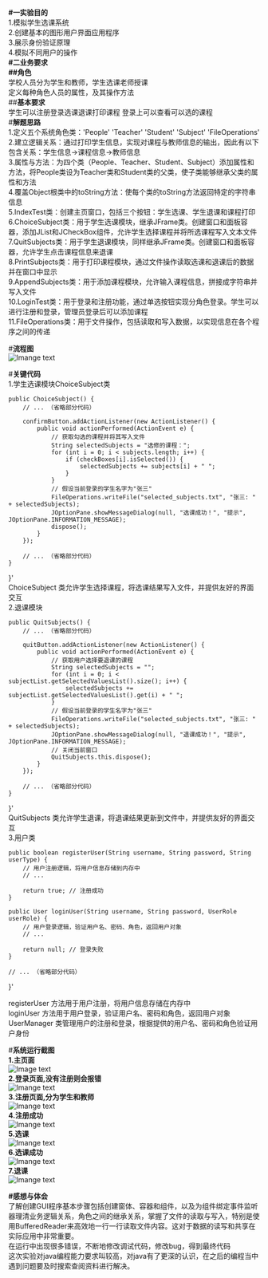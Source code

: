 **#一实验目的**  
1.模拟学生选课系统  
2.创建基本的图形用户界面应用程序  
3.展示身份验证原理  
4.模拟不同用户的操作  
**#二业务要求**   
**##角色**  
学校人员分为学生和教师，学生选课老师授课  
定义每种角色人员的属性，及其操作方法  
##**基本要求**  
学生可以注册登录选课退课打印课程  登录上可以查看可以选的课程  
#**解题思路**   
1.定义五个系统角色类：'People' 'Teacher' 'Student' 'Subject' 'FileOperations'  
2.建立逻辑关系：通过打印学生信息，实现对课程与教师信息的输出，因此有以下包含关系：学生信息→课程信息→教师信息  
3.属性与方法：为四个类（People、Teacher、Student、Subject）添加属性和方法，将People类设为Teacher类和Student类的父类，使子类能够继承父类的属性和方法  
4.覆盖Object根类中的toString方法：使每个类的toString方法返回特定的字符串信息  
5.IndexTest类：创建主页窗口，包括三个按钮：学生选课、学生退课和课程打印  
6.ChoiceSubject类：用于学生选课模块，继承JFrame类。创建窗口和面板容器，添加JList和JCheckBox组件，允许学生选择课程并将所选课程写入文本文件  
7.QuitSubjects类：用于学生退课模块，同样继承JFrame类。创建窗口和面板容器，允许学生点击课程信息来退课  
8.PrintSubjects类：用于打印课程模块，通过文件操作读取选课和退课后的数据并在窗口中显示  
9.AppendSubjects类：用于添加课程模块，允许输入课程信息，拼接成字符串并写入文件  
10.LoginTest类：用于登录和注册功能，通过单选按钮实现分角色登录。学生可以进行注册和登录，管理员登录后可以添加课程  
11.FileOperations类：用于文件操作，包括读取和写入数据，以实现信息在各个程序之间的传递  

#**流程图**  
![Imange text](https://github.com/banber0/expermint_two/blob/main/%E6%B5%81%E7%A8%8B%E5%9B%BE.png)  


#**关键代码**  
1.学生选课模块ChoiceSubject类  

    public ChoiceSubject() {
        // ... （省略部分代码）

        confirmButton.addActionListener(new ActionListener() {
            public void actionPerformed(ActionEvent e) {
                // 获取勾选的课程并将其写入文件
                String selectedSubjects = "选修的课程：";
                for (int i = 0; i < subjects.length; i++) {
                    if (checkBoxes[i].isSelected()) {
                        selectedSubjects += subjects[i] + " ";
                    }
                }
                // 假设当前登录的学生名字为"张三"
                FileOperations.writeFile("selected_subjects.txt", "张三: " + selectedSubjects);
                JOptionPane.showMessageDialog(null, "选课成功！", "提示", JOptionPane.INFORMATION_MESSAGE);
                dispose();
            }
        });

        // ... （省略部分代码）
    }
}'  
ChoiceSubject 类允许学生选择课程，将选课结果写入文件，并提供友好的界面交互  
2.退课模块  

    public QuitSubjects() {
        // ... （省略部分代码）

        quitButton.addActionListener(new ActionListener() {
            public void actionPerformed(ActionEvent e) {
                // 获取用户选择要退课的课程
                String selectedSubjects = "";
                for (int i = 0; i < subjectList.getSelectedValuesList().size(); i++) {
                    selectedSubjects += subjectList.getSelectedValuesList().get(i) + " ";
                }
                // 假设当前登录的学生名字为"张三"
                FileOperations.writeFile("selected_subjects.txt", "张三: " + selectedSubjects);
                JOptionPane.showMessageDialog(null, "退课成功！", "提示", JOptionPane.INFORMATION_MESSAGE);
                // 关闭当前窗口
                QuitSubjects.this.dispose();
            }
        });

        // ... （省略部分代码）
    }
}'  
QuitSubjects 类允许学生退课，将退课结果更新到文件中，并提供友好的界面交互  
3.用户类  

    public boolean registerUser(String username, String password, String userType) {
        // 用户注册逻辑，将用户信息存储到内存中
        // ...

        return true; // 注册成功
    }

    public User loginUser(String username, String password, UserRole userRole) {
        // 用户登录逻辑，验证用户名、密码、角色，返回用户对象
        // ...

        return null; // 登录失败
    }

    // ... （省略部分代码）
}'  


registerUser 方法用于用户注册，将用户信息存储在内存中  
loginUser 方法用于用户登录，验证用户名、密码和角色，返回用户对象  
UserManager 类管理用户的注册和登录，根据提供的用户名、密码和角色验证用户身份  


#**系统运行截图**  
**1.主页面**  
![Image text](https://github.com/banber0/expermint_two/blob/main/%E7%B3%BB%E7%BB%9F%E7%95%8C%E9%9D%A2.png)  
**2.登录页面,没有注册则会报错**  
![Imange text](https://github.com/banber0/expermint_two/blob/main/%E7%99%BB%E5%BD%95.png)  
**3.注册页面,分为学生和教师**  
![Imange text](https://github.com/banber0/expermint_two/blob/main/%E6%B3%A8%E5%86%8C.png)  
**4.注册成功**  
![Imange text](https://github.com/banber0/expermint_two/blob/main/%E6%B3%A8%E5%86%8C%E6%88%90%E5%8A%9F.png)  
**5.选课**  
![Imange text](https://github.com/banber0/expermint_two/blob/main/%E9%80%89%E8%AF%BE.png)  
**6.选课成功**  
![Imange text](https://github.com/banber0/expermint_two/blob/main/%E9%80%89%E8%AF%BE%E6%88%90%E5%8A%9F.png)  
**7.退课**  
![Imange text](https://github.com/banber0/expermint_two/blob/main/%E9%80%80%E8%AF%BE%E6%88%90%E5%8A%9F.png)

**#感想与体会**  
了解创建GUI程序基本步骤包括创建窗体、容器和组件，以及为组件绑定事件监听器理清业务逻辑关系，角色之间的继承关系，掌握了文件的读取与写入，特别是使用BufferedReader来高效地一行一行读取文件内容。这对于数据的读写和共享在实际应用中非常重要。  
在运行中出现很多错误，不断地修改调试代码，修改bug，得到最终代码  
这次实验对java编程能力要求叫较高，对java有了更深的认识，在之后的编程当中遇到问题要及时搜索查阅资料进行解决。


